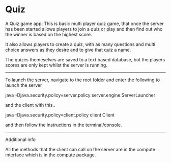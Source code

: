 Quiz
====

A Quiz game app:
This is basic multi player quiz game, that once the server has been started allows players to join a quiz or play and then find out who the winner is based on the highest score. 

It also allows players to create a quiz, with as many questions and multi choice answers as they desire and to give that quiz a name. 

The quizes themeselves are saved to a text based database, but the players scores are only kept whilst the server is running. 

---
To launch the server, navigate to the root folder and enter the following to launch the server

java -Djava.security.policy=server.policy server.engine.ServerLauncher

and the client with this..

java -Djava.security.policy=client.policy client.Client

and then follow the instructions in the terminal/console.

---
Additional info

All the methods that the client can call on the server are in the compute interface which is in the compute package.

